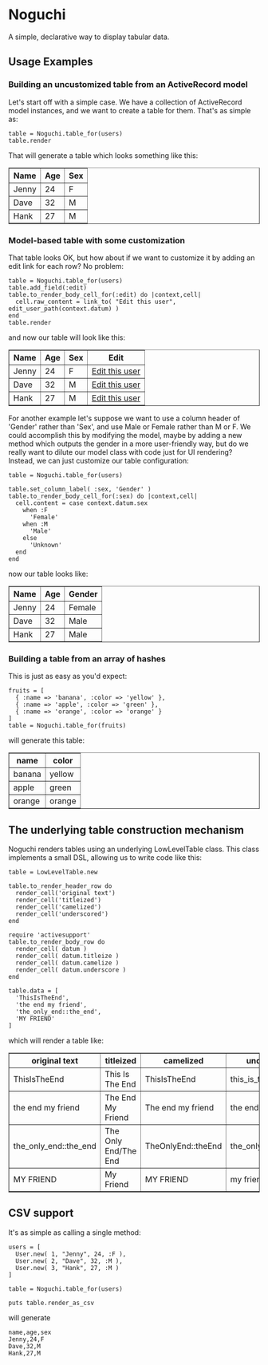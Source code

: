 Noguchi
=======

A simple, declarative way to display tabular data.

Usage Examples
--------------

### Building an uncustomized table from an ActiveRecord model ###

Let's start off with a simple case. We have a collection of ActiveRecord model instances, and we want to create a table for them. That's as simple as:

    table = Noguchi.table_for(users)
    table.render

That will generate a table which looks something like this:

<table border="1"> 
  <thead> 
    <tr> 
      <th> 
Name      </th> 
      <th> 
Age      </th> 
      <th> 
Sex      </th> 
    </tr> 
  </thead> 
  <tbody> 
    <tr> 
      <td> 
Jenny      </td> 
      <td> 
24      </td> 
      <td> 
F      </td> 
    </tr> 
    <tr> 
      <td> 
Dave      </td> 
      <td> 
32      </td> 
      <td> 
M      </td> 
    </tr> 
    <tr> 
      <td> 
Hank      </td> 
      <td> 
27      </td> 
      <td> 
M      </td> 
    </tr> 
  </tbody> 
</table> 

### Model-based table with some customization ###

That table looks OK, but how about if we want to customize it by adding an edit link for each row? No problem:

    table = Noguchi.table_for(users)
    table.add_field(:edit)
    table.to_render_body_cell_for(:edit) do |context,cell|
      cell.raw_content = link_to( "Edit this user", edit_user_path(context.datum) )
    end
    table.render

and now our table will look like this:

<table border='1'> 
  <thead> 
    <tr> 
      <th> 
Name      </th> 
      <th> 
Age      </th> 
      <th> 
Sex      </th> 
      <th> 
Edit      </th> 
    </tr> 
  </thead> 
  <tbody> 
    <tr> 
      <td> 
Jenny      </td> 
      <td> 
24      </td> 
      <td> 
F      </td> 
      <td> 
<a href='http://example.com/users/1/edit'>Edit this user</a>      </td> 
    </tr> 
    <tr> 
      <td> 
Dave      </td> 
      <td> 
32      </td> 
      <td> 
M      </td> 
      <td> 
<a href='http://example.com/users/2/edit'>Edit this user</a>      </td> 
    </tr> 
    <tr> 
      <td> 
Hank      </td> 
      <td> 
27      </td> 
      <td> 
M      </td> 
      <td> 
<a href='http://example.com/users/3/edit'>Edit this user</a>      </td> 
    </tr> 
  </tbody> 
</table>

For another example let's suppose we want to use a column header of 'Gender' rather than 'Sex', and use Male or Female rather than M or F. We could accomplish this by modifying the model, maybe by adding a new method which outputs the gender in a more user-friendly way, but do we really want to dilute our model class with code just for UI rendering? Instead, we can just customize our table configuration:

    table = Noguchi.table_for(users)
    
    table.set_column_label( :sex, 'Gender' )
    table.to_render_body_cell_for(:sex) do |context,cell|
      cell.content = case context.datum.sex
        when :F
          'Female'
        when :M
          'Male'
        else
          'Unknown'
      end
    end

now our table looks like:

<table border="1"> 
  <thead> 
    <tr> 
      <th> 
Name      </th> 
      <th> 
Age      </th> 
      <th> 
Gender      </th> 
    </tr> 
  </thead> 
  <tbody> 
    <tr> 
      <td> 
Jenny      </td> 
      <td> 
24      </td> 
      <td> 
Female      </td> 
    </tr> 
    <tr> 
      <td> 
Dave      </td> 
      <td> 
32      </td> 
      <td> 
Male      </td> 
    </tr> 
    <tr> 
      <td> 
Hank      </td> 
      <td> 
27      </td> 
      <td> 
Male      </td> 
    </tr> 
  </tbody> 
</table> 

### Building a table from an array of hashes ###
This is just as easy as you'd expect:

    fruits = [
      { :name => 'banana', :color => 'yellow' },
      { :name => 'apple', :color => 'green' },
      { :name => 'orange', :color => 'orange' } 
    ]
    table = Noguchi.table_for(fruits)

will generate this table:

<table border="1">
  <thead>
    <tr>
      <th>
name      </th>
      <th>
color      </th>
    </tr>
  </thead>
  <tbody>
    <tr>
      <td>
banana      </td>
      <td>
yellow      </td>
    </tr>
    <tr>
      <td>
apple      </td>
      <td>
green      </td>
    </tr>
    <tr>
      <td>
orange      </td>
      <td>
orange      </td>
    </tr>
  </tbody>
</table>


## The underlying table construction mechanism ##

Noguchi renders tables using an underlying LowLevelTable class. This class implements a small DSL, allowing us to write code like this:


    table = LowLevelTable.new
    
    table.to_render_header_row do
      render_cell('original text')
      render_cell('titleized')
      render_cell('camelized')
      render_cell('underscored')
    end
    
    require 'activesupport'
    table.to_render_body_row do 
      render_cell( datum )
      render_cell( datum.titleize )
      render_cell( datum.camelize )
      render_cell( datum.underscore )
    end
    
    table.data = [
      'ThisIsTheEnd',
      'the end my friend',
      'the_only_end::the_end',
      'MY FRIEND'
    ]

which will render a table like:

<table border="1"> 
  <thead> 
    <tr> 
      <th> 
original text      </th> 
      <th> 
titleized      </th> 
      <th> 
camelized      </th> 
      <th> 
underscored      </th> 
    </tr> 
  </thead> 
  <tbody> 
    <tr> 
      <td> 
ThisIsTheEnd      </td> 
      <td> 
This Is The End      </td> 
      <td> 
ThisIsTheEnd      </td> 
      <td> 
this_is_the_end      </td> 
    </tr> 
    <tr> 
      <td> 
the end my friend      </td> 
      <td> 
The End My Friend      </td> 
      <td> 
The end my friend      </td> 
      <td> 
the end my friend      </td> 
    </tr> 
    <tr> 
      <td> 
the_only_end::the_end      </td> 
      <td> 
The Only End/The End      </td> 
      <td> 
TheOnlyEnd::theEnd      </td> 
      <td> 
the_only_end/the_end      </td> 
    </tr> 
    <tr> 
      <td> 
MY FRIEND      </td> 
      <td> 
My Friend      </td> 
      <td> 
MY FRIEND      </td> 
      <td> 
my friend      </td> 
    </tr> 
  </tbody> 
</table> 

## CSV support ##

It's as simple as calling a single method:

    users = [
      User.new( 1, "Jenny", 24, :F ),
      User.new( 2, "Dave", 32, :M ),
      User.new( 3, "Hank", 27, :M )
    ]
    
    table = Noguchi.table_for(users)
    
    puts table.render_as_csv

will generate

    name,age,sex
    Jenny,24,F
    Dave,32,M
    Hank,27,M


